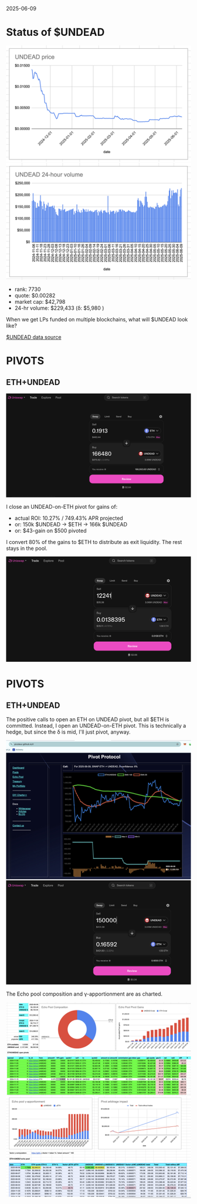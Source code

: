 2025-06-09 

# Status of $UNDEAD 

![$UNDEAD rank](imgs/01a-rank.png) 
![$UNDEAD quote](imgs/01b-quote.png) 
![$UNDEAD market captalization](imgs/01c-cap.png) 
![$UNDEAD 24-hour volume](imgs/01d-vol.png) 

* rank: 7730 
* quote: $0.00282 
* market cap: $42,798 
* 24-hr volume: $229,433 (δ: $5,980 ) 

When we get LPs funded on multiple blockchains, what will $UNDEAD look like? 

[$UNDEAD data source](https://www.coingecko.com/en/coins/undead-blocks) 

# PIVOTS

## ETH+UNDEAD

![Close UNDEAD-on-ETH pivot](imgs/02a-close-undead-pivot.png)

I close an UNDEAD-on-ETH pivot for gains of:

* actual ROI: 10.27% / 749.43% APR projected
* or: 150k $UNDEAD -> $ETH -> 166k $UNDEAD
* or: $43-gain on $500 pivoted

I convert 80% of the gains to $ETH to distribute as exit liquidity. The rest stays in the pool.

![Swap 80% of $UNDEAD gains back to $ETH](imgs/02b-exit-swap.png)


# PIVOTS 

## ETH+UNDEAD 

The positive calls to open an ETH on UNDEAD pivot, but all $ETH is committed. Instead, I open an UNDEAD-on-ETH pivot. This is technically a hedge, but since the δ is mid, I'll just pivot, anyway.

![Positive δ](imgs/03a-pos.png) 
![Open ETH pivot](imgs/03b-open-undead-pivot.png) 

The Echo pool composition and γ-apportionment are as charted. 

![Echo pool composition](imgs/04a-comp.png) 
![Echo pool γ-apportionment](imgs/04b-apport.png) 
